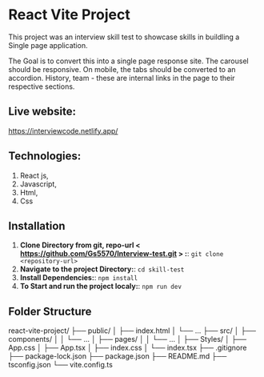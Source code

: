 # React Vite Project

This project was an interview skill test to showcase skills in buildling a Single page application.

The Goal is to convert this into a single page response site. The carousel should be responsive. On mobile, the tabs should be converted to an accordion. History, team - these are internal links in the page to their respective sections.

## Live website:

https://interviewcode.netlify.app/

## Technologies:

1. React js,
2. Javascript,
3. Html,
4. Css

## Installation

1. **Clone Directory from git, repo-url < https://github.com/Gs5570/Interview-test.git > :**:
   `git clone <repository-url>`
2. **Navigate to the project Directory:**:
   `cd skill-test`
3. **Install Dependencies:**:
   `npm install`
4. **To Start and run the project localy:**:
   `npm run dev`

## Folder Structure

react-vite-project/
├── public/
│ ├── index.html
│ └── ...
├── src/
│ ├── components/
│ │ └── ...
│ ├── pages/
│ │ └── ...
│ ├── Styles/
│ ├── App.css
│ ├── App.tsx
│ ├── index.css
│ └── index.tsx
├── .gitignore
├── package-lock.json
├── package.json
├── README.md
├── tsconfig.json
└── vite.config.ts
